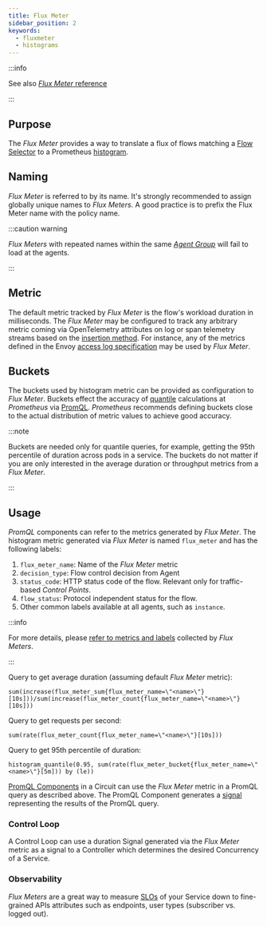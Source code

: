 ```yaml
---
title: Flux Meter
sidebar_position: 2
keywords:
  - fluxmeter
  - histograms
---
```


:::info

See also [_Flux Meter_ reference][reference]

:::

## Purpose

The _Flux Meter_ provides a way to translate a flux of flows matching a [Flow
Selector][flow-selector] to a Prometheus [histogram][histogram-metric].

## Naming

_Flux Meter_ is referred to by its name. It's strongly recommended to assign
globally unique names to _Flux Meters_. A good practice is to prefix the Flux
Meter name with the policy name.

:::caution warning

_Flux Meters_ with repeated names within the same
[_Agent Group_](/concepts/flow-control/flow-selector.md#agent-group) will fail
to load at the agents.

:::

## Metric

The default metric tracked by _Flux Meter_ is the flow's workload duration in
milliseconds. The _Flux Meter_ may be configured to track any arbitrary metric
coming via OpenTelemetry attributes on log or span telemetry streams based on
the [insertion method][flow-control-insertion]. For instance, any of the metrics
defined in the Envoy [access log specification][envoy-access-log-spec] may be
used by _Flux Meter_.

## Buckets

The buckets used by histogram metric can be provided as configuration to _Flux
Meter_. Buckets effect the accuracy of [quantile][quantiles] calculations at
_Prometheus_ via [PromQL][promql-reference]. _Prometheus_ recommends defining
buckets close to the actual distribution of metric values to achieve good
accuracy.

:::note

Buckets are needed only for quantile queries, for example, getting the 95th
percentile of duration across pods in a service. The buckets do not matter if
you are only interested in the average duration or throughput metrics from a
_Flux Meter_.

:::

## Usage

_PromQL_ components can refer to the metrics generated by _Flux Meter_. The
histogram metric generated via _Flux Meter_ is named `flux_meter` and has the
following labels:

1. `flux_meter_name`: Name of the _Flux Meter_ metric
2. `decision_type`: Flow control decision from Agent
3. `status_code`: HTTP status code of the flow. Relevant only for traffic-based
   _Control Points_.
4. `flow_status`: Protocol independent status for the flow.
5. Other common labels available at all agents, such as `instance`.

:::info

For more details, please
[refer to metrics and labels](/reference/observability/prometheus-metrics/agent.md#flux-meter)
collected by _Flux Meters_.

:::

Query to get average duration (assuming default _Flux Meter_ metric):

```promql
sum(increase(flux_meter_sum{flux_meter_name=\"<name>\"}[10s]))/sum(increase(flux_meter_count{flux_meter_name=\"<name>\"}[10s]))
```

Query to get requests per second:

```promql
sum(rate(flux_meter_count{flux_meter_name=\"<name>\"}[10s]))
```

Query to get 95th percentile of duration:

```promql
histogram_quantile(0.95, sum(rate(flux_meter_bucket{flux_meter_name=\"<name>\"}[5m])) by (le))
```

[PromQL Components][promql-reference] in a Circuit can use the _Flux Meter_
metric in a PromQL query as described above. The PromQL Component generates a
[signal][signal] representing the results of the PromQL query.

### Control Loop

A Control Loop can use a duration Signal generated via the _Flux Meter_ metric
as a signal to a Controller which determines the desired Concurrency of a
Service.

### Observability

_Flux Meters_ are a great way to measure [SLOs][google-sre-slo] of your Service
down to fine-grained APIs attributes such as endpoints, user types (subscriber
vs. logged out).

[reference]: /reference/policies/spec.md#flux-meter
[flow-selector]: /concepts/flow-control/flow-selector.md
[flow-control-insertion]: ../flow-control.md#insertion
[histogram-metric]: https://prometheus.io/docs/practices/histograms/
[quantiles]: https://prometheus.io/docs/practices/histograms/#quantiles
[envoy-access-log-spec]:
  https://www.envoyproxy.io/docs/envoy/latest/configuration/observability/access_log/usage#command-operators
[promql-reference]: /reference/policies/spec.md#prom-q-l
[signal]: /concepts/policy/circuit.md#signal
[google-sre-slo]: https://sre.google/workbook/implementing-slos/
